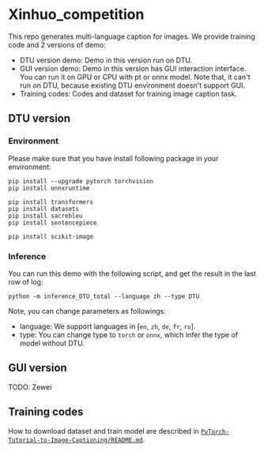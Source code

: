 # Xinhuo_competition

This repo generates multi-language caption for images. We provide training code and 2 versions of demo:
+ DTU version demo: Demo in this version run on DTU.
+ GUI version demo: Demo in this version has GUI interaction interface. You can run it on GPU or CPU with pt or onnx model. Note that, it
  can't run on DTU, because existing DTU environment doesn't support GUI.
+ Training codes: Codes and dataset for training image caption task.

## DTU version

### Environment

Please make sure that you have install following package in your environment:

```shell
pip install --upgrade pytorch torchvision
pip install onnxruntime

pip install transformers
pip install datasets
pip install sacrebleu
pip install sentencepiece

pip install scikit-image
```

### Inference

You can run this demo with the following script, and get the result in the last row of log:

```shell
python -m inference_DTU_total --language zh --type DTU
```

Note, you can change parameters as followings:

+ language: We support languages in [`en`, `zh`, `de`, `fr`, `ro`].
+ type: You can change type to `torch` or `onnx`, which infer the type of model without DTU.

## GUI version

TODO: Zewei

## Training codes
How to download dataset and train model are described in [`PyTorch-Tutorial-to-Image-Captioning/README.md`](PyTorch-Tutorial-to-Image-Captioning/README.md).